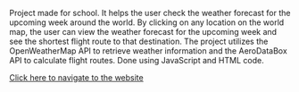 Project made for school. It helps the user check the weather forecast for the upcoming week around the world. 
By clicking on any location on the world map, the user can view the weather forecast for the upcoming week and see the shortest flight route to that destination. The project utilizes the OpenWeatherMap API to retrieve weather information and the AeroDataBox API to calculate flight routes. 
Done using JavaScript and HTML code.


[Click here to navigate to the website](https://users.metropolia.fi/~atteasi/lomaloikoilijat/)
